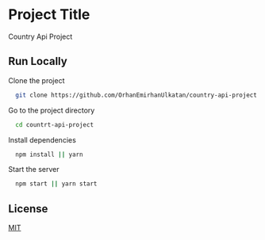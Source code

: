 
# Project Title

Country Api Project


## Run Locally

Clone the project

```bash
  git clone https://github.com/OrhanEmirhanUlkatan/country-api-project.git
```

Go to the project directory

```bash
  cd countrt-api-project
```

Install dependencies

```bash
  npm install || yarn
```

Start the server

```bash
  npm start || yarn start
```


## License

[MIT](https://choosealicense.com/licenses/mit/)

